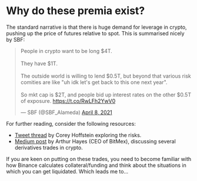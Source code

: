 # Why do these premia exist?

The standard narrative is that there is huge demand for leverage in crypto, pushing up the price of futures relative to spot. This is summarised nicely by SBF:

<blockquote class="twitter-tweet"><p lang="en" dir="ltr">People in crypto want to be long $4T.<br><br>They have $1T.<br><br>The outside world is willing to lend $0.5T, but beyond that various risk comities are like &quot;uh idk let&#39;s get back to this one next year&quot;.<br><br>So mkt cap is $2T, and people bid up interest rates on the other $0.5T of exposure. <a href="https://t.co/RwLFh2YwV0">https://t.co/RwLFh2YwV0</a></p>&mdash; SBF (@SBF_Alameda) <a href="https://twitter.com/SBF_Alameda/status/1380284657820782595?ref_src=twsrc%5Etfw">April 8, 2021</a></blockquote> <script async src="https://platform.twitter.com/widgets.js" charset="utf-8"></script>

For further reading, consider the following resources:

-   [Tweet thread](https://twitter.com/choffstein/status/1388487872508874753?s=20) by Corey Hoffstein exploring the risks.
-   [Medium post](https://cryptohayes.medium.com/all-aboard-4d50435190d6) by Arthur Hayes (CEO of BitMex), discussing several derivatives trades in crypto.

If you are keen on putting on these trades, you need to become familiar with how Binance calculates collateral/funding and think about the situations in which you can get liquidated. Which leads me to...
